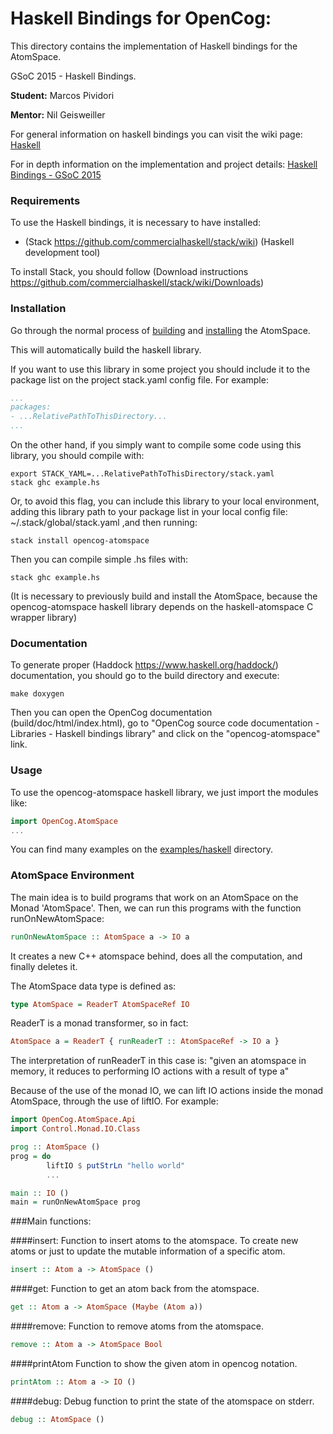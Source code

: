 Haskell Bindings for OpenCog:
============================

This directory contains the implementation of Haskell bindings for the AtomSpace.

GSoC 2015 - Haskell Bindings.

**Student:** Marcos Pividori

**Mentor:** Nil Geisweiller

For general information on haskell bindings you can visit the wiki page:
[Haskell](http://wiki.opencog.org/w/Haskell)

For in depth information on the implementation and project details:
[Haskell Bindings - GSoC 2015](http://wiki.opencog.org/w/Haskell_Bindings_-_GSoC_2015)

### Requirements

To use the Haskell bindings, it is necessary to have installed:

* (Stack https://github.com/commercialhaskell/stack/wiki) (Haskell development tool)

To install Stack, you should follow (Download instructions
https://github.com/commercialhaskell/stack/wiki/Downloads)

### Installation

Go through the normal process of
[building](https://github.com/opencog/atomspace#building-atomspace) and
[installing](https://github.com/opencog/atomspace#install) the AtomSpace.

This will automatically build the haskell library.

If you want to use this library in some project you should include it to the
package list on the project stack.yaml config file. For example:

```yaml
...
packages:
- ...RelativePathToThisDirectory...
...
```

On the other hand, if you simply want to compile some code using this
library, you should compile with:

```
export STACK_YAML=...RelativePathToThisDirectory/stack.yaml
stack ghc example.hs
```

Or, to avoid this flag, you can include this library to your local environment,
adding this library path to your package list in your local config file:
~/.stack/global/stack.yaml ,and then running:

```
stack install opencog-atomspace
```

Then you can compile simple .hs files with:
```
stack ghc example.hs
```

(It is necessary to previously build and install the AtomSpace, because the
opencog-atomspace haskell library
depends on the haskell-atomspace C wrapper library)

### Documentation
To generate proper (Haddock https://www.haskell.org/haddock/) documentation,
you should go to the build directory and execute:
```
make doxygen
```
Then you can open the OpenCog documentation (build/doc/html/index.html),
go to "OpenCog source code documentation - Libraries - Haskell bindings
library" and click on the "opencog-atomspace" link.

### Usage

To use the opencog-atomspace haskell library, we just import the modules like:
```haskell
import OpenCog.AtomSpace
...
```

You can find many examples on the [examples/haskell](../../examples/haskell)
directory.

### AtomSpace Environment

The main idea is to build programs that work on an AtomSpace on the
Monad 'AtomSpace'.
Then, we can run this programs with the function runOnNewAtomSpace:

```haskell
runOnNewAtomSpace :: AtomSpace a -> IO a
```

It creates a new C++ atomspace behind, does all the computation, and finally
deletes it.

The AtomSpace data type is defined as:

```haskell
type AtomSpace = ReaderT AtomSpaceRef IO
```

ReaderT is a monad transformer, so in fact:

```haskell
AtomSpace a = ReaderT { runReaderT :: AtomSpaceRef -> IO a }
```

The interpretation of runReaderT in this case is:  "given an atomspace in
memory, it reduces to performing IO actions with a result of type a"

Because of the use of the monad IO, we can lift IO actions inside the
monad AtomSpace, through the use of liftIO. For example:

```haskell
import OpenCog.AtomSpace.Api
import Control.Monad.IO.Class

prog :: AtomSpace ()
prog = do
        liftIO $ putStrLn "hello world"
        ...

main :: IO ()
main = runOnNewAtomSpace prog

```

###Main functions:

####insert:
Function to insert atoms to the atomspace. To create new atoms or just to
update the mutable information of a specific atom.
```haskell
insert :: Atom a -> AtomSpace ()
```
####get:
Function to get an atom back from the atomspace.
```haskell
get :: Atom a -> AtomSpace (Maybe (Atom a))
```
####remove:
Function to remove atoms from the atomspace.
```haskell
remove :: Atom a -> AtomSpace Bool
```
####printAtom
Function to show the given atom in opencog notation.
```haskell
printAtom :: Atom a -> IO ()
```
####debug:
Debug function to print the state of the atomspace on stderr.
```haskell
debug :: AtomSpace ()
```

